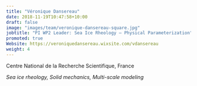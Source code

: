 ```yaml
---
title: "Véronique Dansereau"
date: 2018-11-19T10:47:58+10:00
draft: false
image: "images/team/veronique-dansereau-square.jpg"
jobtitle: "PI WP2 Leader: Sea Ice Rheology — Physical Parameterization"
promoted: true
Website: https://veroniquedansereau.wixsite.com/vdansereau
weight: 4
---
```


Centre National de la Recherche Scientifique, France

*Sea ice rheology, Solid mechanics, Multi-scale modeling*
